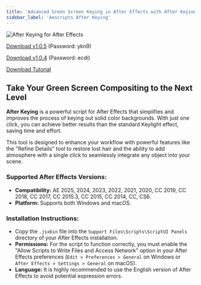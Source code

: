```yaml
---
title: 'Advanced Green Screen Keying in After Effects with After Keying'
sidebar_label: 'Aescripts After Keying'
---
```


![After Keying for After Effects](/img/after-keying.jpg)

[Download v1.0.5](https://pan.baidu.com/s/1ZGFwcDUlEYc9qxAbNUH-8w?pwd=ykn9) (Password: ykn9)

[Download v1.0.4](https://pan.baidu.com/s/1qcdMNsNWMovo5HRu7FxUsQ) (Password: ecdi)

[Download Tutorial](https://pan.baidu.com/s/1zL1zgwyjLaZR7MYuBBcjfA)

## Take Your Green Screen Compositing to the Next Level

**After Keying** is a powerful script for After Effects that simplifies and improves the process of keying out solid color backgrounds. With just one click, you can achieve better results than the standard Keylight effect, saving time and effort.

This tool is designed to enhance your workflow with powerful features like the "Refine Details" tool to restore lost hair and the ability to add atmosphere with a single click to seamlessly integrate any object into your scene.

### Supported After Effects Versions:

-   **Compatibility:** AE 2025, 2024, 2023, 2022, 2021, 2020, CC 2019, CC 2018, CC 2017, CC 2015.3, CC 2015, CC 2014, CC, CS6.
-   **Platform:** Supports both Windows and macOS.

### Installation Instructions:

-   Copy the `.jsxbin` file into the `Support Files\Scripts\ScriptUI Panels` directory of your After Effects installation.
-   **Permissions:** For the script to function correctly, you must enable the "Allow Scripts to Write Files and Access Network" option in your After Effects preferences (`Edit > Preferences > General` on Windows or `After Effects > Settings > General` on macOS).
-   **Language:** It is highly recommended to use the English version of After Effects to avoid potential expression errors.
